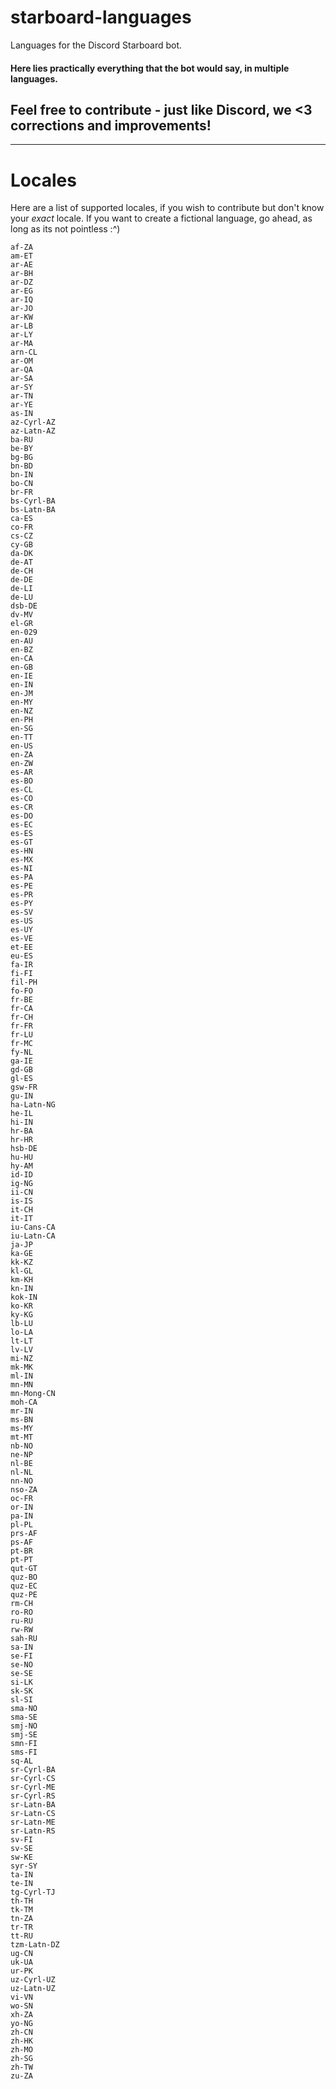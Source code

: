 # starboard-languages
Languages for the Discord Starboard bot.

#### Here lies practically everything that the bot would say, in multiple languages.

## Feel free to contribute - just like Discord, we <3 corrections and improvements!

___

# Locales
Here are a list of supported locales, if you wish to contribute but don't know your *exact* locale.
If you want to create a fictional language, go ahead, as long as its not pointless :^)
```
af-ZA
am-ET
ar-AE
ar-BH
ar-DZ
ar-EG
ar-IQ
ar-JO
ar-KW
ar-LB
ar-LY
ar-MA
arn-CL
ar-OM
ar-QA
ar-SA
ar-SY
ar-TN
ar-YE
as-IN
az-Cyrl-AZ
az-Latn-AZ
ba-RU
be-BY
bg-BG
bn-BD
bn-IN
bo-CN
br-FR
bs-Cyrl-BA
bs-Latn-BA
ca-ES
co-FR
cs-CZ
cy-GB
da-DK
de-AT
de-CH
de-DE
de-LI
de-LU
dsb-DE
dv-MV
el-GR
en-029
en-AU
en-BZ
en-CA
en-GB
en-IE
en-IN
en-JM
en-MY
en-NZ
en-PH
en-SG
en-TT
en-US
en-ZA
en-ZW
es-AR
es-BO
es-CL
es-CO
es-CR
es-DO
es-EC
es-ES
es-GT
es-HN
es-MX
es-NI
es-PA
es-PE
es-PR
es-PY
es-SV
es-US
es-UY
es-VE
et-EE
eu-ES
fa-IR
fi-FI
fil-PH
fo-FO
fr-BE
fr-CA
fr-CH
fr-FR
fr-LU
fr-MC
fy-NL
ga-IE
gd-GB
gl-ES
gsw-FR
gu-IN
ha-Latn-NG
he-IL
hi-IN
hr-BA
hr-HR
hsb-DE
hu-HU
hy-AM
id-ID
ig-NG
ii-CN
is-IS
it-CH
it-IT
iu-Cans-CA
iu-Latn-CA
ja-JP
ka-GE
kk-KZ
kl-GL
km-KH
kn-IN
kok-IN
ko-KR
ky-KG
lb-LU
lo-LA
lt-LT
lv-LV
mi-NZ
mk-MK
ml-IN
mn-MN
mn-Mong-CN
moh-CA
mr-IN
ms-BN
ms-MY
mt-MT
nb-NO
ne-NP
nl-BE
nl-NL
nn-NO
nso-ZA
oc-FR
or-IN
pa-IN
pl-PL
prs-AF
ps-AF
pt-BR
pt-PT
qut-GT
quz-BO
quz-EC
quz-PE
rm-CH
ro-RO
ru-RU
rw-RW
sah-RU
sa-IN
se-FI
se-NO
se-SE
si-LK
sk-SK
sl-SI
sma-NO
sma-SE
smj-NO
smj-SE
smn-FI
sms-FI
sq-AL
sr-Cyrl-BA
sr-Cyrl-CS
sr-Cyrl-ME
sr-Cyrl-RS
sr-Latn-BA
sr-Latn-CS
sr-Latn-ME
sr-Latn-RS
sv-FI
sv-SE
sw-KE
syr-SY
ta-IN
te-IN
tg-Cyrl-TJ
th-TH
tk-TM
tn-ZA
tr-TR
tt-RU
tzm-Latn-DZ
ug-CN
uk-UA
ur-PK
uz-Cyrl-UZ
uz-Latn-UZ
vi-VN
wo-SN
xh-ZA
yo-NG
zh-CN
zh-HK
zh-MO
zh-SG
zh-TW
zu-ZA
```
